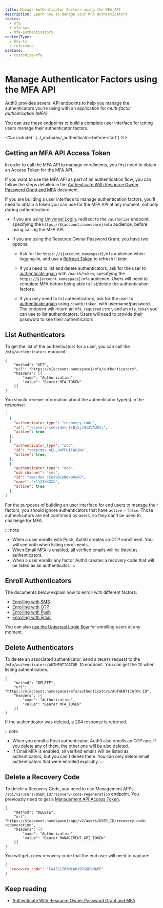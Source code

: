 ```yaml
---
title: Manage Authenticator Factors using the MFA API
description: Learn how to manage your MFA authenticators
topics:
  - mfa
  - mfa-api
  - mfa-authenticators
contentType:
  - how-to
  - reference
useCase:
  - customize-mfa
---
```

# Manage Authenticator Factors using the MFA API

Auth0 provides several API endpoints to help you manage the authenticators you're using with an application for <dfn data-key="multifactor-authentication">multi-factor authentication (MFA)</dfn>.

You can use these endpoints to build a complete user interface for letting users manage their authenticator factors. 

<%= include('../../_includes/_authenticator-before-start') %>

## Getting an MFA API Access Token

In order to call the MFA API to manage enrollments, you first need to obtain an Access Token for the MFA API.

If you want to use the MFA API as part of an authentication flow, you can follow the steps detailed in the [Authenticate With Resource Owner Password Grant and MFA](/mfa/guides/mfa-api/authenticate) document.

If you are building a user interface to manage authentication factors, you'll need to obtain a token you can use for the MFA API at any moment, not only during authentication:

* If you are using [Universal Login](/universal-login), redirect to the `/authorize` endpoint, specifying the `https://${account.namespace}/mfa` audience, before using calling the MFA API.

* If you are using the Resource Owner Password Grant, you have two options:

  - Ask for the `https://${account.namespace}/mfa` audience when logging-in, and use a [Refresh Token](/tokens/concepts/refresh-tokens) to refresh it later.

  - If you need to list and delete authenticators, ask for the user to [authenticate again](/mfa/guides/mfa-api/authenticate) with `/oauth/token`, specifying the `https://${account.namespace}/mfa` audience. Users will need to complete MFA before being able to list/delete the authentication factors. 

  - If you only need to list authenticators, ask for the user to [authenticate again](/mfa/guides/mfa-api/authenticate) using `/oauth/token`, with username/password. The endpoint will return an `mfa_required` error, and an `mfa_token` you can use to list authenticators. Users will need to provide their password to see their authenticators.

## List Authenticators

To get the list of the authenticators for a user, you can call the `/mfa/authenticators` endpoint:

```har
{
	"method": "GET",
	"url": "https://${account.namespace}/mfa/authenticators",
	"headers": [{
		"name": "Authorization",
		"value": "Bearer MFA_TOKEN"
	}]
}
```

You should receive information about the authenticator type(s) in the response:

```json
[
  {
    "authenticator_type": "recovery-code",
    "id": "recovery-code|dev_IsBj5j3H12VAdOIj",
    "active": true
  },
  {
    "authenticator_type": "otp",
    "id": "totp|dev_nELLU4PFUiTW6iWs",
    "active": true,
  },
  {
    "authenticator_type": "oob",
    "oob_channel": "sms",
    "id": "sms|dev_sEe99pcpN0xp0yOO",
    "name": "+1123XXXXX",
    "active": true
  }
]
```

For the purposes of building an user interface for end users to manage their factors, you should ignore authenticators that have `active` = `false`. Those authenticators are not confirmed by users, so they can't be used to challenge for MFA.

::: note
- When a user enrolls with Push, Auth0 creates an OTP enrollment. You will see both when listing enrollments.
- When Email MFA is enabled, all verified emails will be listed as authenticators.
- When a user enrolls any factor Auth0 creates a recovery code that will be listed as an authenticator.
:::

## Enroll Authenticators

The documents below explain how to enroll with different factors:

- [Enrolling with SMS](/mfa/guides/mfa-api/sms#enrolling-with-sms)
- [Enrolling with OTP](/mfa/guides/mfa-api/otp#enrolling-with-otp)
- [Enrolling with Push](/mfa/guides/mfa-api/push#enrolling-with-push)
- [Enrolling with Email](/mfa/guides/mfa-api/email#enrolling-with-email)

You can also [use the Universal Login flow](/mfa/guides/guardian/create-enrollment-ticket) for enrolling users at any moment.

## Delete Authenticators

To delete an associated authenticator, send a `DELETE` request to the `/mfa/authenticators/AUTHENTICATOR_ID` endpoint. You can get the `ID` when listing authenticators.

```har
{
	"method": "DELETE",
	"url": "https://${account.namespace}/mfa/authenticators/AUTHENTICATOR_ID",
	"headers": [{
		"name": "Authorization",
		"value": "Bearer MFA_TOKEN"
	}]
}
```

If the authenticator was deleted, a 204 response is returned.

:::note
- When you enroll a Push authenticator, Auth0 also enrolls an OTP one. If you delete any of them, the other one will be also deleted.
- If Email MFA is enabled, all verified emails will be listed as authenticators, but you can't delete them. You can only delete email authenticators that were enrolled explicitly.
:::

## Delete a Recovery Code

To delete a Recovery Code, you need to use Management API's `/api/v2/users/USER_ID/recovery-code-regeneration` endpoint. You previously need to get a [Management API Access Token](/api/management/v2/tokens).

```har
{
	"method": "DELETE",
	"url": "https://${account.namespace}/api/v2/users/USER_ID/recovery-code-regeneration",
	"headers": [{
		"name": "Authorization",
		"value": "Bearer MANAGEMENT_API_TOKEN"
	}]
}
```

You will get a new recovery code that the end user will need to capture:

```json
{
  "recovery_code": "FA45S1Z87MYARX9RG6EVMAPE"
}
```

## Keep reading

* [Authenticate With Resource Owner Password Grant and MFA](/mfa/guides/mfa-api/authenticate)

